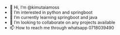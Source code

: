 - 👋 Hi, I’m @kimutaiamoss
- 👀 I’m interested in python and springboot
- 🌱 I’m currently learning springboot and java
- 💞️ I’m looking to collaborate on any projects available
- 📫 How to reach me through whatsapp 0718039490

<!---
kimutaiamoss/kimutaiamoss is a ✨ special ✨ repository because its `README.md` (this file) appears on your GitHub profile.
You can click the Preview link to take a look at your changes.
--->
